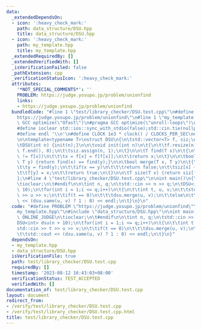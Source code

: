 ```yaml
---
data:
  _extendedDependsOn:
  - icon: ':heavy_check_mark:'
    path: data_structure/DSU.hpp
    title: data_structure/DSU.hpp
  - icon: ':heavy_check_mark:'
    path: my_template.hpp
    title: my_template.hpp
  _extendedRequiredBy: []
  _extendedVerifiedWith: []
  _isVerificationFailed: false
  _pathExtension: cpp
  _verificationStatusIcon: ':heavy_check_mark:'
  attributes:
    '*NOT_SPECIAL_COMMENTS*': ''
    PROBLEM: https://judge.yosupo.jp/problem/unionfind
    links:
    - https://judge.yosupo.jp/problem/unionfind
  bundledCode: "#line 1 \"test/library_checker/DSU.test.cpp\"\n#define PROBLEM \"\
    https://judge.yosupo.jp/problem/unionfind\"\n#line 1 \"my_template.hpp\"\n#pragma\
    \ GCC optimize(\"Ofast\")\n#pragma GCC optimize(\"unroll-loops\")\n#include<bits/stdc++.h>\n\
    #define ioclear std::ios::sync_with_stdio(false);std::cin.tie(nullptr);std::cout.tie(nullptr);\n\
    #define endl '\\n'\n#define CLOCK 1e3 * clock() / CLOCKS_PER_SEC\n#line 2 \"data_structure/DSU.hpp\"\
    \n\ntemplate<typename T>\nstruct DSU\n{\n\tstd::vector<T> f, siz;\n\n\tDSU() {}\n\
    \tDSU(int n) {init(n);}\n\n\tvoid init(int n)\n\t{\n\t\tf.resize(n);\n\t\tstd::iota(f.begin(),\
    \ f.end(), 0);\n\t\tsiz.assign(n, 1);\n\t}\n\n\tT find(T x)\n\t{\n\t\twhile(x\
    \ != f[x])\n\t\t\tx = f[x] = f[f[x]];\n\t\treturn x;\n\t}\n\n\tbool same(T x,\
    \ T y) {return find(x) == find(y);}\n\n\tbool merge(T x, T y)\n\t{\n\t\tx = find(x);\n\
    \t\ty = find(y);\n\t\tif(x == y)\n\t\t\treturn false;\n\t\tsiz[x] += siz[y];\n\
    \t\tf[y] = x;\n\t\treturn true;\n\t}\n\n\tT size(T x) {return siz[find(x)];}\n\
    };\n#line 4 \"test/library_checker/DSU.test.cpp\"\n\nint main()\n{\n\t#ifdef ONLINE_JUDGE\n\
    \tioclear;\n\t#endif\n\n\tint n, q;\n\tstd::cin >> n >> q;\n\tDSU<int> dsu(n +\
    \ 10);\n\tfor(int i = 1;i <= q;i++)\n\t{\n\t\tint t, u, v;\n\t\tstd::cin >> t\
    \ >> u >> v;\n\t\tif(t == 0)\n\t\t\tdsu.merge(u, v);\n\t\telse\n\t\t\tstd::cout\
    \ << (dsu.same(u, v) ? 1 : 0) << endl;\n\t}\n}\n"
  code: "#define PROBLEM \"https://judge.yosupo.jp/problem/unionfind\"\n#include \"\
    my_template.hpp\"\n#include \"data_structure/DSU.hpp\"\n\nint main()\n{\n\t#ifdef\
    \ ONLINE_JUDGE\n\tioclear;\n\t#endif\n\n\tint n, q;\n\tstd::cin >> n >> q;\n\t\
    DSU<int> dsu(n + 10);\n\tfor(int i = 1;i <= q;i++)\n\t{\n\t\tint t, u, v;\n\t\t\
    std::cin >> t >> u >> v;\n\t\tif(t == 0)\n\t\t\tdsu.merge(u, v);\n\t\telse\n\t\
    \t\tstd::cout << (dsu.same(u, v) ? 1 : 0) << endl;\n\t}\n}"
  dependsOn:
  - my_template.hpp
  - data_structure/DSU.hpp
  isVerificationFile: true
  path: test/library_checker/DSU.test.cpp
  requiredBy: []
  timestamp: '2023-08-12 16:43:03+08:00'
  verificationStatus: TEST_ACCEPTED
  verifiedWith: []
documentation_of: test/library_checker/DSU.test.cpp
layout: document
redirect_from:
- /verify/test/library_checker/DSU.test.cpp
- /verify/test/library_checker/DSU.test.cpp.html
title: test/library_checker/DSU.test.cpp
---
```

